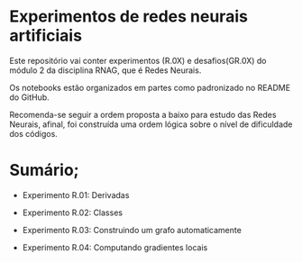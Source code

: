 # Experimentos de redes neurais artificiais

Este repositório vai conter experimentos (R.0X) e desafios(GR.0X) do módulo 2 da disciplina RNAG, que é Redes Neurais. 

Os notebooks estão organizados em partes como padronizado no README do GitHub.

Recomenda-se seguir a ordem proposta a baixo para estudo das Redes Neurais, afinal, foi construída uma ordem lógica sobre o nível de dificuldade dos códigos.

# Sumário;

- Experimento R.01: Derivadas

- Experimento R.02: Classes

- Experimento R.03: Construindo um grafo automaticamente

- Experimento R.04: Computando gradientes locais 
